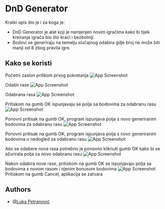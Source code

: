 # DnD Generator

Kratki opis što je i za koga je:
- DnD Generator je alat koji je namjenjen novim igračima kako bi tijek kreiranja igrača bio što kraći i bezbolniji.
- Bodovi se generiraju na temelju slučajnog odabira gdje broj ne može biti manji od 8 zbog pravila igre.
## Kako se koristi
Početni zaslon prilikom prvog pokretanja
![App Screenshot](https://github.com/LukaPetranovic/MFCDnD/blob/master/Screenshots/01.png?raw=true)

Odabir rase
![App Screenshot](https://github.com/LukaPetranovic/MFCDnD/blob/master/Screenshots/02.png?raw=true)

Odabrana rasa
![App Screenshot](https://github.com/LukaPetranovic/MFCDnD/blob/master/Screenshots/03.png?raw=true)

Pritiskom na gumb OK ispunjavaju se polja sa bodovima za odabranu rasu
![App Screenshot](https://github.com/LukaPetranovic/MFCDnD/blob/master/Screenshots/04.png?raw=true)

Ponovni pritisak na gumb OK, program ispunjava polja s novo generiranim bodovima za odabranu rasu
![App Screenshot](https://github.com/LukaPetranovic/MFCDnD/blob/master/Screenshots/05.png?raw=true)


Ponovni pritisak na gumb OK, program ispunjava polja s novo generiranim bodovima u nedogled za odabranu rasu
![App Screenshot](https://github.com/LukaPetranovic/MFCDnD/blob/master/Screenshots/06.png?raw=true)


Ako se odabere nova rasa potrebno je ponovno kliknuti gumb OK kako bi se ažurirala polja za novo odabranu rasu
![App Screenshot](https://github.com/LukaPetranovic/MFCDnD/blob/master/Screenshots/07.png?raw=true)

Nakon odabira nove rase, pritiskom na gumb OK se ispunjavaju polja sa bodovima s novom rasom i njenim bonusom bodovima
![App Screenshot](https://github.com/LukaPetranovic/MFCDnD/blob/master/Screenshots/08.png?raw=true)
Pritiskom na gumb Cancel, aplikacija se zatvara
## Authors

- [@Luka Petranović](https://github.com/LukaPetranovic)

